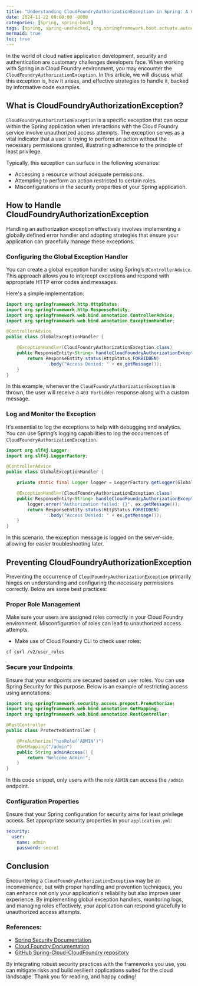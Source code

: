 ```yaml
---
title: "Understanding CloudFoundryAuthorizationException in Spring: A Complete Guide"
date: 2024-11-22 09:00:00 -0000
categories: [Spring, spring-boot]
tags: [spring, spring-unchecked, org.springframework.boot.actuate.autoconfigure.cloudfoundry]
mermaid: true
toc: true
---
```



In the world of cloud native application development, security and authentication are customary challenges developers face. When working with Spring in a Cloud Foundry environment, you may encounter the `CloudFoundryAuthorizationException`. In this article, we will discuss what this exception is, how it arises, and effective strategies to handle it, backed by informative code examples. 

## What is CloudFoundryAuthorizationException?

`CloudFoundryAuthorizationException` is a specific exception that can occur within the Spring application when interactions with the Cloud Foundry service involve unauthorized access attempts. The exception serves as a vital indicator that a user is trying to perform an action without the necessary permissions granted, illustrating adherence to the principle of least privilege.

Typically, this exception can surface in the following scenarios:

- Accessing a resource without adequate permissions.
- Attempting to perform an action restricted to certain roles.
- Misconfigurations in the security properties of your Spring application.

## How to Handle CloudFoundryAuthorizationException

Handling an authorization exception effectively involves implementing a globally defined error handler and adopting strategies that ensure your application can gracefully manage these exceptions.

### Configuring the Global Exception Handler

You can create a global exception handler using Spring’s `@ControllerAdvice`. This approach allows you to intercept exceptions and respond with appropriate HTTP error codes and messages.

Here's a simple implementation:

```java
import org.springframework.http.HttpStatus;
import org.springframework.http.ResponseEntity;
import org.springframework.web.bind.annotation.ControllerAdvice;
import org.springframework.web.bind.annotation.ExceptionHandler;

@ControllerAdvice
public class GlobalExceptionHandler {

    @ExceptionHandler(CloudFoundryAuthorizationException.class)
    public ResponseEntity<String> handleCloudFoundryAuthorizationException(CloudFoundryAuthorizationException ex) {
        return ResponseEntity.status(HttpStatus.FORBIDDEN)
                .body("Access Denied: " + ex.getMessage());
    }
}
```

In this example, whenever the `CloudFoundryAuthorizationException` is thrown, the user will receive a `403 Forbidden` response along with a custom message.

### Log and Monitor the Exception

It's essential to log the exceptions to help with debugging and analytics. You can use Spring’s logging capabilities to log the occurrences of `CloudFoundryAuthorizationException`.

```java
import org.slf4j.Logger;
import org.slf4j.LoggerFactory;

@ControllerAdvice
public class GlobalExceptionHandler {

    private static final Logger logger = LoggerFactory.getLogger(GlobalExceptionHandler.class);

    @ExceptionHandler(CloudFoundryAuthorizationException.class)
    public ResponseEntity<String> handleCloudFoundryAuthorizationException(CloudFoundryAuthorizationException ex) {
        logger.error("Authorization failed: {}", ex.getMessage());
        return ResponseEntity.status(HttpStatus.FORBIDDEN)
                .body("Access Denied: " + ex.getMessage());
    }
}
```

In this scenario, the exception message is logged on the server-side, allowing for easier troubleshooting later.

## Preventing CloudFoundryAuthorizationException

Preventing the occurrence of `CloudFoundryAuthorizationException` primarily hinges on understanding and configuring the necessary permissions correctly. Below are some best practices:

### Proper Role Management

Make sure your users are assigned roles correctly in your Cloud Foundry environment. Misconfiguration of roles can lead to unauthorized access attempts.

- Make use of Cloud Foundry CLI to check user roles:

```bash
cf curl /v2/user_roles
```

### Secure your Endpoints

Ensure that your endpoints are secured based on user roles. You can use Spring Security for this purpose. Below is an example of restricting access using annotations:

```java
import org.springframework.security.access.prepost.PreAuthorize;
import org.springframework.web.bind.annotation.GetMapping;
import org.springframework.web.bind.annotation.RestController;

@RestController
public class ProtectedController {

    @PreAuthorize("hasRole('ADMIN')")
    @GetMapping("/admin")
    public String adminAccess() {
        return "Welcome Admin!";
    }
}
```

In this code snippet, only users with the role `ADMIN` can access the `/admin` endpoint.

### Configuration Properties

Ensure that your Spring configuration for security aims for least privilege access. Set appropriate security properties in your `application.yml`:

```yaml
security:
  user:
    name: admin
    password: secret
```

## Conclusion

Encountering a `CloudFoundryAuthorizationException` may be an inconvenience, but with proper handling and prevention techniques, you can enhance not only your application's reliability but also improve user experience. By implementing global exception handlers, monitoring logs, and managing roles effectively, your application can respond gracefully to unauthorized access attempts.

### References:

- [Spring Security Documentation](https://docs.spring.io/spring-security/site/docs/current/reference/html5/)
- [Cloud Foundry Documentation](https://docs.cloudfoundry.org/)
- [GitHub Spring-Cloud-CloudFoundry repository](https://github.com/spring-cloud/spring-cloud-cloudfoundry)

By integrating robust security practices with the frameworks you use, you can mitigate risks and build resilient applications suited for the cloud landscape. Thank you for reading, and happy coding!